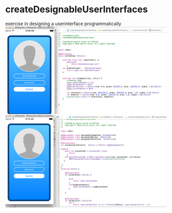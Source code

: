 # createDesignableUserInterfaces
exercise in designing a userinterface programmatically
![alt tag](https://raw.githubusercontent.com/kilik42/createDesignableUserInterfaces/c56e786131c01ca0a2a9aaef3abec07c8405708a/Screenshot%202016-06-02%2010.09.46.png)
![alt tag](https://raw.githubusercontent.com/kilik42/createDesignableUserInterfaces/c56e786131c01ca0a2a9aaef3abec07c8405708a/Screenshot%202016-06-02%2010.10.21.png)
